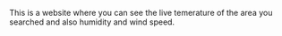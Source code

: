 This is a website where you can see the live temerature of the area you searched and also humidity and wind speed.
